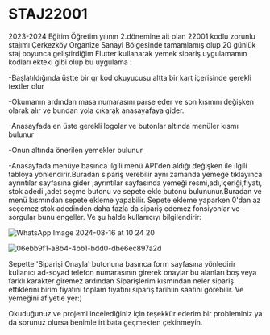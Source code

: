 # STAJ22001


2023-2024 Eğitim Öğretim yılının 2.dönemine ait olan 22001 kodlu zorunlu stajımı Çerkezköy Organize Sanayi Bölgesinde tamamlamış olup 20 günlük staj boyunca geliştirdiğim Flutter kullanarak yemek sipariş uygulamamın kodları ekteki gibi olup bu uygulama :



-Başlatıldığında üstte bir qr kod okuyucusu altta bir kart içerisinde gerekli textler olur 



-Okumanın ardından masa numarasını parse eder ve son kısmını değişken olarak alır ve bundan yola çıkarak anasayafaya gider.



-Anasayfada en üste gerekli logolar ve butonlar altında menüler kısmı bulunur


-Onun altında önerilen yemekler bulunur



-Anasayfada menüye basınca ilgili menü API'den aldığı değişken ile ilgili tabloya yönlendirir.Buradan sipariş verebilir aynı zamanda yemeğe tıklayınca ayrıntılar sayfasına gider ;ayrıntılar sayfasında yemeği resmi,adı,içeriği,fiyatı, stok adedi ,adet seçme butonu ve sepete ekle butonu bulununur.Buradan ve menü kısmından sepete ekleme yapabilir.
Sepete ekleme yaparken 0'dan az seçemez stok adedinden daha fazla da sipariş edemez fonsiyonlar ve sorgular bunu engeller.
Ve şu halde kullanıcıyı bilgilendirir:

![WhatsApp Image 2024-08-16 at 10 24 20](https://github.com/user-attachments/assets/d1c213b8-b898-4eb0-ad13-ab4114cce81e)

![06ebb9f1-a8b4-4bb1-bdd0-dbe6ec897a2d](https://github.com/user-attachments/assets/598a2059-36c2-4b20-9ccc-c36ece69ee84)



Sepette 'Siparişi Onayla' butonuna basınca form sayfasına yönledirir kullanıcı ad-soyad telefon numarasının girerek onaylar bu alanları boş veya farklı karakter giremez ardından Siparişlerim kısmından neler sipariş ettiklerini birim fiyatını toplam fiyatını sipariş tarihiin saatini görebilir.
Ve yemeğini afiyetle yer:)

Okuduğunuz ve projemi incelediğiniz için teşekkür ederim bir probleminiz ya da sorunuz olursa benimle irtibata geçmekten çekinmeyin.

